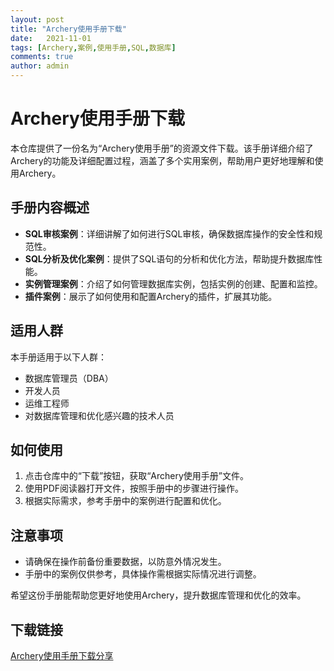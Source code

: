 ```yaml
---
layout: post
title: "Archery使用手册下载"
date:   2021-11-01
tags: [Archery,案例,使用手册,SQL,数据库]
comments: true
author: admin
---
```

# Archery使用手册下载

本仓库提供了一份名为“Archery使用手册”的资源文件下载。该手册详细介绍了Archery的功能及详细配置过程，涵盖了多个实用案例，帮助用户更好地理解和使用Archery。

## 手册内容概述

- **SQL审核案例**：详细讲解了如何进行SQL审核，确保数据库操作的安全性和规范性。
- **SQL分析及优化案例**：提供了SQL语句的分析和优化方法，帮助提升数据库性能。
- **实例管理案例**：介绍了如何管理数据库实例，包括实例的创建、配置和监控。
- **插件案例**：展示了如何使用和配置Archery的插件，扩展其功能。

## 适用人群

本手册适用于以下人群：

- 数据库管理员（DBA）
- 开发人员
- 运维工程师
- 对数据库管理和优化感兴趣的技术人员

## 如何使用

1. 点击仓库中的“下载”按钮，获取“Archery使用手册”文件。
2. 使用PDF阅读器打开文件，按照手册中的步骤进行操作。
3. 根据实际需求，参考手册中的案例进行配置和优化。

## 注意事项

- 请确保在操作前备份重要数据，以防意外情况发生。
- 手册中的案例仅供参考，具体操作需根据实际情况进行调整。

希望这份手册能帮助您更好地使用Archery，提升数据库管理和优化的效率。

## 下载链接

[Archery使用手册下载分享](https://pan.quark.cn/s/b4784f24f6fc)